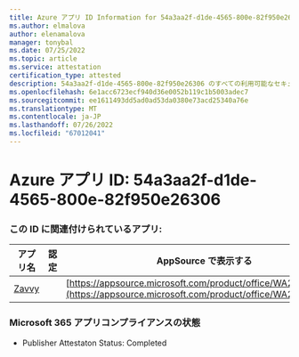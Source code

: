 ```yaml
---
title: Azure アプリ ID Information for 54a3aa2f-d1de-4565-800e-82f950e26306
ms.author: elmalova
author: elenamalova
manager: tonybal
ms.date: 07/25/2022
ms.topic: article
ms.service: attestation
certification_type: attested
description: 54a3aa2f-d1de-4565-800e-82f950e26306 のすべての利用可能なセキュリティとコンプライアンス情報。
ms.openlocfilehash: 6e1acc6723ecf940d36e0052b119c1b5003adec7
ms.sourcegitcommit: ee1611493dd5ad0ad53da0380e73acd25340a76e
ms.translationtype: MT
ms.contentlocale: ja-JP
ms.lasthandoff: 07/26/2022
ms.locfileid: "67012041"
---
```

# <a name="azure-app-id-54a3aa2f-d1de-4565-800e-82f950e26306"></a>Azure アプリ ID: 54a3aa2f-d1de-4565-800e-82f950e26306


### <a name="apps-associated-with-this-id"></a>この ID に関連付けられているアプリ:
| **アプリ名** | **認定** | **AppSource で表示する** |
|--------------|---------------|-----------------------|
| [Zavvy](../forward/WA200003965.md) |  | [https://appsource.microsoft.com/product/office/WA200003965](https://appsource.microsoft.com/product/office/WA200003965) |

### <a name="microsoft-365-app-compliance-status"></a>Microsoft 365 アプリコンプライアンスの状態
- Publisher Attestaton Status: Completed
